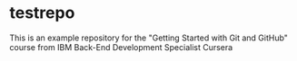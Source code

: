 # testrepo
This is an example repository for the "Getting Started with Git and GitHub" course from IBM Back-End Development Specialist Cursera
